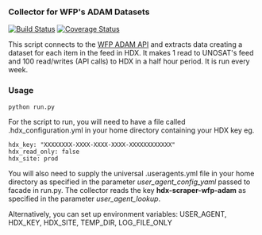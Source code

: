 ### Collector for WFP's ADAM Datasets
[![Build Status](https://github.com/OCHA-DAP/hdx-scraper-wfp-adam/actions/workflows/run-python-tests.yml/badge.svg)](https://github.com/OCHA-DAP/hdx-scraper-wfp-adam/actions/workflows/run-python-tests.yml) [![Coverage Status](https://coveralls.io/repos/github/OCHA-DAP/hdx-scraper-wfp-adam/badge.svg?branch=main&ts=1)](https://coveralls.io/github/OCHA-DAP/hdx-scraper-wfp-adam?branch=main)

This script connects to the [WFP ADAM API](https://x8qclqysv7.execute-api.eu-west-1.amazonaws.com/dev/docs#/) and extracts data creating a dataset for each item in the feed in HDX. It makes 1 read to UNOSAT's feed and 100 read/writes (API calls) to HDX in a half hour period. It is run every week.


### Usage

    python run.py

For the script to run, you will need to have a file called .hdx_configuration.yml in your home directory containing your HDX key eg.

    hdx_key: "XXXXXXXX-XXXX-XXXX-XXXX-XXXXXXXXXXXX"
    hdx_read_only: false
    hdx_site: prod
    
 You will also need to supply the universal .useragents.yml file in your home directory as specified in the parameter *user_agent_config_yaml* passed to facade in run.py. The collector reads the key **hdx-scraper-wfp-adam** as specified in the parameter *user_agent_lookup*.
 
 Alternatively, you can set up environment variables: USER_AGENT, HDX_KEY, HDX_SITE, TEMP_DIR, LOG_FILE_ONLY
